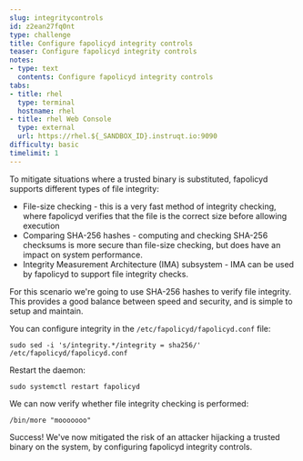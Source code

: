 ```yaml
---
slug: integritycontrols
id: z2ean27fq0nt
type: challenge
title: Configure fapolicyd integrity controls
teaser: Configure fapolicyd integrity controls
notes:
- type: text
  contents: Configure fapolicyd integrity controls
tabs:
- title: rhel
  type: terminal
  hostname: rhel
- title: rhel Web Console
  type: external
  url: https://rhel.${_SANDBOX_ID}.instruqt.io:9090
difficulty: basic
timelimit: 1
---
```

To mitigate situations where a trusted binary is substituted, fapolicyd supports different types of file integrity:

* File-size checking - this is a very fast method of integrity checking, where fapolicyd verifies that the file is the correct size before allowing execution
* Comparing SHA-256 hashes - computing and checking SHA-256 checksums is more secure than file-size checking, but does have an impact on system performance.
* Integrity Measurement Architecture (IMA) subsystem - IMA can be used by fapolicyd to support file integrity checks.

For this scenario we're going to use SHA-256 hashes to verify file integrity. This provides a good balance between speed and security, and is simple to setup and maintain.

You can configure integrity in the `/etc/fapolicyd/fapolicyd.conf` file:

```bash,run
sudo sed -i 's/integrity.*/integrity = sha256/' /etc/fapolicyd/fapolicyd.conf
```

Restart the daemon:

```bash,run
sudo systemctl restart fapolicyd
```

We can now verify whether file integrity checking is performed:

```bash,run
/bin/more "mooooooo"
```

Success! We've now mitigated the risk of an attacker hijacking a trusted binary on the system, by configuring fapolicyd integrity controls.
